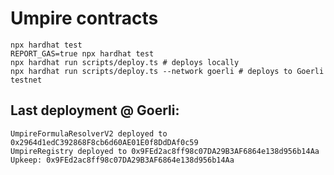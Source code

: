 # Umpire contracts

```shell
npx hardhat test
REPORT_GAS=true npx hardhat test
npx hardhat run scripts/deploy.ts # deploys locally
npx hardhat run scripts/deploy.ts --network goerli # deploys to Goerli testnet
```

## Last deployment @ Goerli:

```
UmpireFormulaResolverV2 deployed to 0x2964d1edC392868F8cb6d60AE01E0f8DdDAf0c59
UmpireRegistry deployed to 0x9FEd2ac8ff98c07DA29B3AF6864e138d956b14Aa
Upkeep: 0x9FEd2ac8ff98c07DA29B3AF6864e138d956b14Aa 
```
